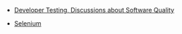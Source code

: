 
- [Developer Testing, Discussions about Software Quality](/2006/04/developer-testing-discussions-about-software-quality/)

- [Selenium](/2005/09/selenium/)
